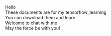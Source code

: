 Hello <br> 
These documents are for my tensorflow_learning <br>
You can download them and learn   <br>
Welcome to chat with me    <br>
May the force be with you!   <br>
